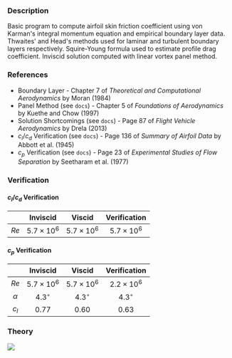 ### Description

Basic program to compute airfoil skin friction coefficient using von Karman's integral momentum equation and empirical boundary layer data. Thwaites' and Head's methods used for laminar and turbulent boundary layers respectively. Squire-Young formula used to estimate profile drag coefficient. Inviscid solution computed with linear vortex panel method.

### References

- Boundary Layer - Chapter 7 of _Theoretical and Computational Aerodynamics_ by Moran (1984)
- Panel Method (see `docs`) - Chapter 5 of _Foundations of Aerodynamics_ by Kuethe and Chow (1997)
- Solution Shortcomings (see `docs`) - Page 87 of _Flight Vehicle Aerodynamics_ by Drela (2013)
- $c_l/c_d$ Verification (see `docs`) - Page 136 of _Summary of Airfoil Data_ by Abbott et al. (1945)
- $c_p$ Verification (see `docs`) - Page 23 of _Experimental Studies of Flow Separation_ by Seetharam et al. (1977)

### Verification

#### $c_l/c_d$ Verification

|      |     Inviscid      |      Viscid       |   Verification    |
| :--: | :---------------: | :---------------: | :---------------: |
| $Re$ | $5.7 \times 10^6$ | $5.7 \times 10^6$ | $5.7 \times 10^6$ |

#### $c_p$ Verification

|          |     Inviscid      |      Viscid       |   Verification    |
| :------: | :---------------: | :---------------: | :---------------: |
|   $Re$   | $5.7 \times 10^6$ | $5.7 \times 10^6$ | $2.2 \times 10^6$ |
| $\alpha$ |    $4.3^\circ$    |    $4.3^\circ$    |    $4.3^\circ$    |
|  $c_l$   |      $0.77$       |      $0.60$       |      $0.63$       |

### Theory

![](https://github.com/user-attachments/assets/b1d7d4ec-234b-4679-b3e4-c4458f19a8ee)
